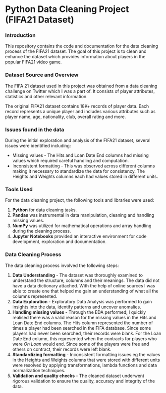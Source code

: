 # Python Data Cleaning Project (FIFA21 Dataset)

### Introduction

This repository contains the code and documentation for the data cleaning process of the FIFA21 dataset. 
The goal of this project is to clean and enhance the dataset which provides information
about players in the popular FIFA21 video game.

### Dataset Source and Overview

The FIFA 21 dataset used in this project was obtained from a data cleaning challenge on Twitter which I was a part of.
It consists of player attributes, statistics and other relevant information.

The original FIFA21 dataset contains 18K+ records of player data. Each record represents a unique player and includes
various attributes such as player name, age, nationality, club, overall rating and more.

### Issues found in the data

During the initial exploration and analysis of the FIFA21 dataset, several issues were identified including:

- Missing values - The Hits and Loan Date End columns had missing values which required careful handling and computation.
- Inconsistent formatting - This was observed across different columns making it necessary to standardize the data
  for consistency. The Heights and Weights columns each had values stored in different units.

### Tools Used

For the data cleaning project, the following tools and libraries were used:

1. **Python** for data cleaning tasks.
2. **Pandas** was instrumental in data manipulation, cleaning and handling missing values.
3. **NumPy** was utilized for mathematical operations and array handling during the cleaning process.
4. **Jupyter Notebooks** provided an interactive environment for code development, exploration and documentation.

### Data Cleaning Process

The data cleaning process involved the following steps:
1. **Data Understanding** - The dataset was thoroughly examined to understand the structure, columns and their meanings.
   The data did not have a data dictionary attached. With the help of online sources I was able to create one that helped me
   gain an understanding of what all the columns represented.
2. **Data Exploration** - Exploratory Data Analysis was performed to gain insights into the data, identify patterns and uncover anomalies.
3. **Handling missing values** - Through the EDA performed, I quickly realised there was a valid reason for the missing values in the Hits and Loan Date End columns.
   The Hits column represented the number of times a player had been searched in the FIFA database. Since some players had never been searched, their records were blank.
   For the Loan Date End column, this represented when the contracts for players who were *On Loan* would end. Since some of the players were free and others
   on contract, their records were left blank.
4. **Standardizing formatting** - Inconsistent formatting issues eg the values in the Heights and Weights columns that were stored with different units were resolved by
   applying transformations, lambda functions and data normalization techniques.
5. **Validation and quality checks** - The cleaned dataset underwent rigorous validation to ensure the quality, accuracy and integrity of the data.


